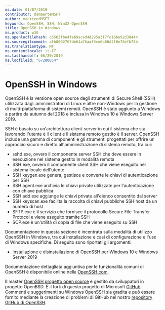 ```yaml
---
ms.date: 01/07/2019
contributor: damaerteMSFT
author: maertendMSFT
keywords: OpenSSH, SSH, Win32-OpenSSH
title: OpenSSH in Windows
ms.product: w10
ms.openlocfilehash: c6563fbe4fe69acad4d295a3f7fe166e92d38444
ms.sourcegitcommit: afb0602767de64a76aaf9ce6a60d2f0e78efb78b
ms.translationtype: MT
ms.contentlocale: it-IT
ms.lasthandoff: 06/20/2019
ms.locfileid: "67280054"
---
```

# <a name="openssh-in-windows"></a>OpenSSH in Windows

OpenSSH è la versione open source degli strumenti di Secure Shell (SSH) utilizzata dagli amministratori di Linux e altre non-Windows per la gestione di multi-piattaforma di sistemi remoti. OpenSSH è stato aggiunto a Windows a partire da autunno del 2018 e inclusa in Windows 10 e Windows Server 2019. 

SSH è basato su un'architettura client-server in cui il sistema che sta lavorando l'utente è il client e il sistema remoto gestito è il server. OpenSSH include una gamma di componenti e gli strumenti progettati per offrire un approccio sicuro e diretto all'amministrazione di sistema remoto, tra cui:

* sshd.exe, ovvero il componente server SSH che deve essere in esecuzione nel sistema gestito in modalità remota 
* SSH.exe, ovvero il componente client SSH che viene eseguito nel sistema locale dell'utente
* SSH keygen.exe genera, gestisce e converte le chiavi di autenticazione per SSH 
* SSH agent.exe archivia le chiavi private utilizzate per l'autenticazione con chiave pubblica
* SSH add.exe aggiunge le chiavi private all'elenco consentito dal server
* SSH keyscan.exe facilita la raccolta di chiavi pubbliche SSH host da un numero di host
* SFTP.exe è il servizio che fornisce il protocollo Secure File Transfer Protocol e viene eseguito tramite SSH
* SCP.exe è un'utilità di copia di file che viene eseguito su SSH

Documentazione in questa sezione è incentrata sulla modalità di utilizzo OpenSSH in Windows, tra cui installazione e casi di configurazione e l'uso di Windows specifiche. Di seguito sono riportati gli argomenti:
* Installazione e disinstallazione di OpenSSH per Windows 10 e Windows Server 2019

Documentazione dettagliata aggiuntiva per le funzionalità comuni di OpenSSH è disponibile online nella [OpenSSH.com](https://www.openssh.com/manual.html). 

Il master [OpenSSH progetto open source](https://www.openssh.com) è gestito da sviluppatori in progetto OpenBSD. È il fork di questo progetto di Microsoft [GitHub](https://github.com/PowerShell/openssh-portable).
Commenti e suggerimenti su Windows OpenSSH sia gradita e può essere fornito mediante la creazione di problemi di GitHub nel nostro [repository GitHub di OpenSSH](https://github.com/PowerShell/openssh-portable). 
